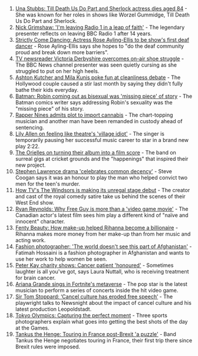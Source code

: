 1. [Una Stubbs: Till Death Us Do Part and Sherlock actress dies aged 84](https://www.bbc.co.uk/news/entertainment-arts-58190446) - She was known for her roles in shows like Worzel Gummidge, Till Death Us Do Part and Sherlock.
2. [Nick Grimshaw: 'I'm leaving Radio 1 in a leap of faith'](https://www.bbc.co.uk/news/newsbeat-58188400) - The legendary presenter reflects on leaving BBC Radio 1 after 14 years.
3. [Strictly Come Dancing: Actress Rose Ayling-Ellis to be show's first deaf dancer](https://www.bbc.co.uk/news/entertainment-arts-58089932) - Rose Ayling-Ellis says she hopes to "do the deaf community proud and break down more barriers".
4. [TV newsreader Victoria Derbyshire overcomes on-air shoe struggle](https://www.bbc.co.uk/news/uk-58194764) - The BBC News channel presenter was seen quietly cursing as she struggled to put on her high heels.
5. [Ashton Kutcher and Mila Kunis poke fun at cleanliness debate](https://www.bbc.co.uk/news/entertainment-arts-58184325) - The Hollywood couple caused a stir last month by saying they didn't fully bathe their kids everyday.
6. [Batman: Robin coming out as bisexual was 'missing piece' of story](https://www.bbc.co.uk/news/entertainment-arts-58184320) - The Batman comics writer says addressing Robin's sexuality was the "missing piece" of his story.
7. [Rapper Nines admits plot to import cannabis](https://www.bbc.co.uk/news/uk-england-london-58190579) - The chart-topping musician and another man have been remanded in custody ahead of sentencing.
8. [Lily Allen on feeling like theatre's 'village idiot'](https://www.bbc.co.uk/news/entertainment-arts-58148849) - The singer is temporarily pausing her successful music career to star in a brand new play 2:22.
9. [The Orielles on turning their album into a film score](https://www.bbc.co.uk/news/entertainment-arts-58083762) - The band on surreal gigs at cricket grounds and the "happenings" that inspired their new project.
10. [Stephen Lawrence drama 'celebrates common decency'](https://www.bbc.co.uk/news/entertainment-arts-58112588) - Steve Coogan says it was an honour to play the man who helped convict two men for the teen's murder.
11. [How TV's The Windsors is making its unregal stage debut](https://www.bbc.co.uk/news/entertainment-arts-58101586) - The creator and cast of the royal comedy satire take us behind the scenes of their West End show.
12. [Ryan Reynolds: Why Free Guy is more than a 'video game movie'](https://www.bbc.co.uk/news/entertainment-arts-58061823) - The Canadian actor's latest film sees him play a different kind of "naïve and innocent" character.
13. [Fenty Beauty: How make-up helped Rihanna become a billionaire](https://www.bbc.co.uk/news/newsbeat-58084543) - Rihanna makes more money from her make-up than from her music and acting work.
14. [Fashion photographer: 'The world doesn't see this part of Afghanistan'](https://www.bbc.co.uk/news/world-asia-58147426) - Fatimah Hossaini is a fashion photographer in Afghanistan and wants to use her work to help women be seen.
15. [Peter Kay charity shows: Cancer patient 'honoured'](https://www.bbc.co.uk/news/uk-58144223) - Sometimes laughter is all you've got, says Laura Nuttall, who is receiving treatment for brain cancer.
16. [Ariana Grande sings in Fortnite's metaverse](https://www.bbc.co.uk/news/technology-58146042) - The pop star is the latest musician to perform a series of concerts inside the hit video game.
17. [Sir Tom Stoppard: ‘Cancel culture has eroded free speech’](https://www.bbc.co.uk/news/entertainment-arts-58118789) - The playwright talks to Newsnight about the impact of cancel culture and his latest production Leopoldstadt.
18. [Tokyo Olympics: Capturing the perfect moment](https://www.bbc.co.uk/news/entertainment-arts-58115465) - Three sports photographers explain what goes into getting the best shots of the day at the Games.
19. [Tankus the Henge: Touring in France post-Brexit 'a puzzle'](https://www.bbc.co.uk/news/entertainment-arts-58063110) - Band Tankus the Henge negotiates touring in France, their first trip there since Brexit rules were imposed.
